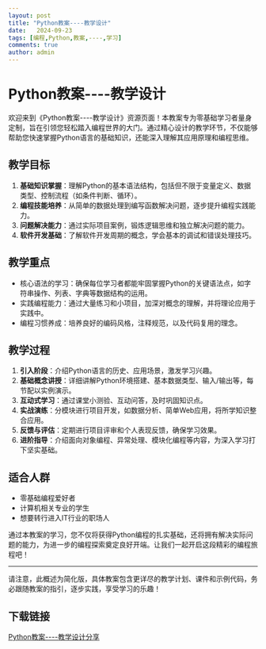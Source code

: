 ```yaml
---
layout: post
title: "Python教案----教学设计"
date:   2024-09-23
tags: [编程,Python,教案,----,学习]
comments: true
author: admin
---
```

# Python教案----教学设计

欢迎来到《Python教案----教学设计》资源页面！本教案专为零基础学习者量身定制，旨在引领您轻松踏入编程世界的大门。通过精心设计的教学环节，不仅能够帮助您快速掌握Python语言的基础知识，还能深入理解其应用原理和编程思维。

## 教学目标

1. **基础知识掌握**：理解Python的基本语法结构，包括但不限于变量定义、数据类型、控制流程（如条件判断、循环）。
2. **编程技能培养**：从简单的数据处理到编写函数解决问题，逐步提升编程实践能力。
3. **问题解决能力**：通过实际项目案例，锻炼逻辑思维和独立解决问题的能力。
4. **软件开发基础**：了解软件开发周期的概念，学会基本的调试和错误处理技巧。

## 教学重点

- 核心语法的学习：确保每位学习者都能牢固掌握Python的关键语法点，如字符串操作、列表、字典等数据结构的运用。
- 实践编程能力：通过大量练习和小项目，加深对概念的理解，并将理论应用于实践中。
- 编程习惯养成：培养良好的编码风格，注释规范，以及代码复用的理念。

## 教学过程

1. **引入阶段**：介绍Python语言的历史、应用场景，激发学习兴趣。
2. **基础概念讲授**：详细讲解Python环境搭建、基本数据类型、输入/输出等，每节配以实例演示。
3. **互动式学习**：通过课堂小测验、互动问答，及时巩固知识点。
4. **实战演练**：分模块进行项目开发，如数据分析、简单Web应用，将所学知识整合应用。
5. **反馈与评估**：定期进行项目评审和个人表现反馈，确保学习效果。
6. **进阶指导**：介绍面向对象编程、异常处理、模块化编程等内容，为深入学习打下坚实基础。

## 适合人群

- 零基础编程爱好者
- 计算机相关专业的学生
- 想要转行进入IT行业的职场人

通过本教案的学习，您不仅将获得Python编程的扎实基础，还将拥有解决实际问题的能力，为进一步的编程探索奠定良好开端。让我们一起开启这段精彩的编程旅程吧！

---

请注意，此概述为简化版，具体教案包含更详尽的教学计划、课件和示例代码，务必跟随教案的指引，逐步实践，享受学习的乐趣！

## 下载链接

[Python教案----教学设计分享](https://pan.quark.cn/s/b3be70701056)